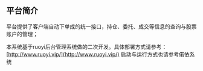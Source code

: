 ## 平台简介

平台提供了客户端自动下单成的统一接口，持仓、委托、成交等信息的查询与股票账户的管理；

本系统基于ruoyi后台管理系统做的二次开发。具体部署方式请参考：[http://www.ruoyi.vip/](http://www.ruoyi.vip/)
启动与运行方式也请参考偌依系统